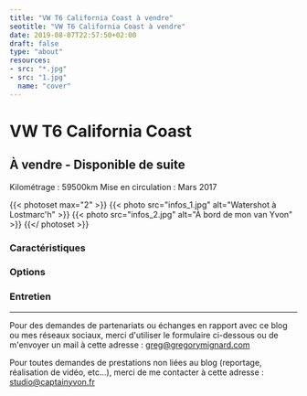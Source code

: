 ```yaml
---
title: "VW T6 California Coast à vendre"
seotitle: "VW T6 California Coast à vendre"
date: 2019-08-07T22:57:50+02:00
draft: false
type: "about"
resources:
- src: "*.jpg"
- src: "1.jpg"
  name: "cover"
---
```


# VW T6 California Coast
## À vendre - Disponible de suite

Kilométrage : 59500km
Mise en circulation : Mars 2017

{{< photoset max="2" >}}
  {{< photo src="infos_1.jpg" alt="Watershot à Lostmarc'h" >}}
  {{< photo src="infos_2.jpg" alt="À bord de mon van Yvon" >}}
{{</ photoset >}}

### Caractéristiques

### Options



### Entretien

***

Pour des demandes de partenariats ou échanges en rapport avec ce blog ou mes réseaux sociaux, merci d'utiliser le formulaire ci-dessous ou de m'envoyer un mail à cette adresse : [greg@gregorymignard.com](mailto:greg@gregorymignard.com)

Pour toutes demandes de prestations non liées au blog (reportage, réalisation de vidéo, etc...), merci de me contacter à cette adresse : [studio@captainyvon.fr](mailto:studio@captainyvon.fr)

<br style="margin: 30px">
